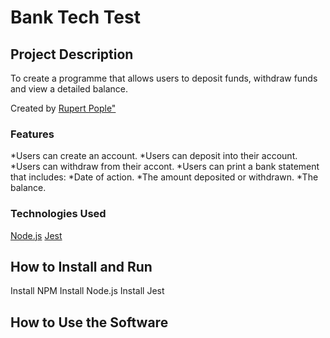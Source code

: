 # Bank Tech Test #

## Project Description ##
To create a programme that allows users to deposit funds, withdraw funds and view a detailed balance.

Created by [Rupert Pople"](https://github.com/rupertpople)
### Features ###
*Users can create an account.
*Users can deposit into their account.
*Users can withdraw from their accont.
*Users can print a bank statement that includes:
  *Date of action.
  *The amount deposited or withdrawn.
  *The balance.

### Technologies Used ###
[Node.js](https://nodejs.org/en/)
[Jest](https://jestjs.io/)

## How to Install and Run ##
Install NPM
Install Node.js
Install Jest

## How to Use the Software ##




